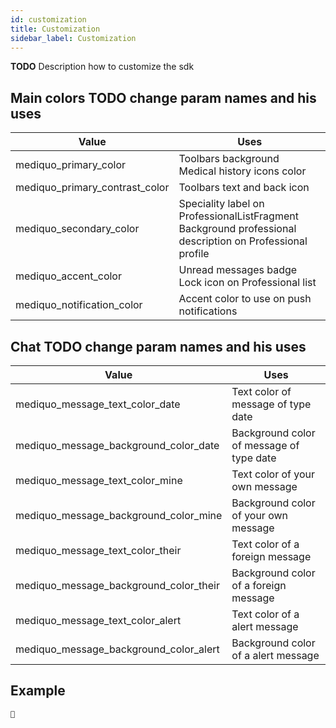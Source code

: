 ```yaml
---
id: customization
title: Customization
sidebar_label: Customization
---
```


**TODO** Description how to customize the sdk

## Main colors **TODO** change param names and his uses

| **Value**                 | **Uses**                                        |
| --------------------- | --------------------------------------------------- |
| mediquo_primary_color | Toolbars background <br> Medical history icons color |
| mediquo_primary_contrast_color | Toolbars text and back icon |
| mediquo_secondary_color | Speciality label on ProfessionalListFragment <br> Background professional description on Professional profile |
| mediquo_accent_color | Unread messages badge <br> Lock icon on Professional list |
| mediquo_notification_color| Accent color to use on push notifications |

## Chat **TODO** change param names and his uses

| **Value**                 | **Uses**                                        |
| --------------------- | --------------------------------------------------- |
| mediquo_message_text_color_date | Text color of message of type date |
| mediquo_message_background_color_date | Background color of message of type date |
| mediquo_message_text_color_mine | Text color of your own message|
| mediquo_message_background_color_mine | Background color of your own message |
| mediquo_message_text_color_their | Text color of a foreign message|
| mediquo_message_background_color_their | Background color of a foreign message |
| mediquo_message_text_color_alert | Text color of a alert message|
| mediquo_message_background_color_alert | Background color of a alert message |

## Example
```swift
🎨
```





